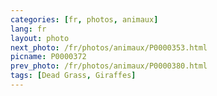 ```yaml
---
categories: [fr, photos, animaux]
lang: fr
layout: photo
next_photo: /fr/photos/animaux/P0000353.html
picname: P0000372
prev_photo: /fr/photos/animaux/P0000380.html
tags: [Dead Grass, Giraffes]
---
```

